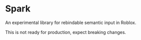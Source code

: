# Spark
An experimental library for rebindable semantic input in Roblox.

This is not ready for production, expect breaking changes.
